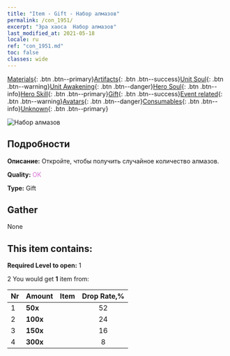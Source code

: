 ```yaml
---
title: "Item - Gift - Набор алмазов"
permalink: /con_1951/
excerpt: "Эра хаоса  Набор алмазов"
last_modified_at: 2021-05-18
locale: ru
ref: "con_1951.md"
toc: false
classes: wide
---
```

 [Materials](/ItemsRU/){: .btn .btn--primary}[Artifacts](/ItemsRU/Artifacts/){: .btn .btn--success}[Unit Soul](/ItemsRU/UnitSoul/){: .btn .btn--warning}[Unit Awakening](/ItemsRU/UnitAwakening/){: .btn .btn--danger}[Hero Soul](/ItemsRU/HeroSoul/){: .btn .btn--info}[Hero Skill](/ItemsRU/HeroSkill/){: .btn .btn--primary}[Gift](/ItemsRU/Gift/){: .btn .btn--success}[Event related](/ItemsRU/Events/){: .btn .btn--warning}[Avatars](/ItemsRU/Avatars/){: .btn .btn--danger}[Consumables](/ItemsRU/Consumables/){: .btn .btn--info}[Unknown](/ItemsRU/Unknown/){: .btn .btn--primary}

 ![Набор алмазов](/images/t/i_907064.png)

## Подробности
 **Описание:** Откройте, чтобы получить случайное количество алмазов.

 **Quality:** <span style="color: #DA70D6">OK</span>

 **Type:** Gift

## Gather

  None

## This item contains:

 **Required Level to open:** 1

 2 You would get **1** item  from:

  | Nr | Amount |     Item    | Drop Rate,% |
  |:---|:-------|:------------|:---------:|
  | 1 |  **50x** | <i class="fas fa-gem"/> | 52 | 
  | 2 |  **100x** | <i class="fas fa-gem"/> | 24 | 
  | 3 |  **150x** | <i class="fas fa-gem"/> | 16 | 
  | 4 |  **300x** | <i class="fas fa-gem"/> | 8 | 
